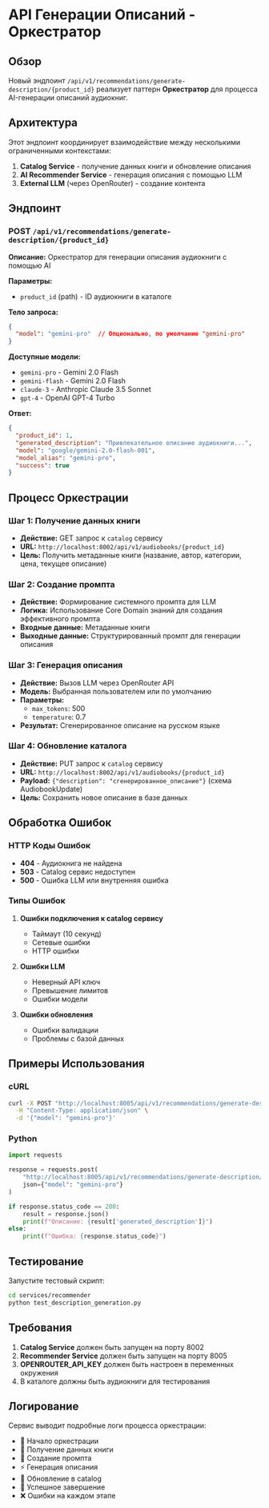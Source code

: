 # API Генерации Описаний - Оркестратор

## Обзор

Новый эндпоинт `/api/v1/recommendations/generate-description/{product_id}` реализует паттерн **Оркестратор** для процесса AI-генерации описаний аудиокниг.

## Архитектура

Этот эндпоинт координирует взаимодействие между несколькими ограниченными контекстами:

1. **Catalog Service** - получение данных книги и обновление описания
2. **AI Recommender Service** - генерация описания с помощью LLM
3. **External LLM** (через OpenRouter) - создание контента

## Эндпоинт

### POST `/api/v1/recommendations/generate-description/{product_id}`

**Описание:** Оркестратор для генерации описания аудиокниги с помощью AI

**Параметры:**
- `product_id` (path) - ID аудиокниги в каталоге

**Тело запроса:**
```json
{
  "model": "gemini-pro"  // Опционально, по умолчанию "gemini-pro"
}
```

**Доступные модели:**
- `gemini-pro` - Gemini 2.0 Flash
- `gemini-flash` - Gemini 2.0 Flash
- `claude-3` - Anthropic Claude 3.5 Sonnet
- `gpt-4` - OpenAI GPT-4 Turbo

**Ответ:**
```json
{
  "product_id": 1,
  "generated_description": "Привлекательное описание аудиокниги...",
  "model": "google/gemini-2.0-flash-001",
  "model_alias": "gemini-pro",
  "success": true
}
```

## Процесс Оркестрации

### Шаг 1: Получение данных книги
- **Действие:** GET запрос к `catalog` сервису
- **URL:** `http://localhost:8002/api/v1/audiobooks/{product_id}`
- **Цель:** Получить метаданные книги (название, автор, категории, цена, текущее описание)

### Шаг 2: Создание промпта
- **Действие:** Формирование системного промпта для LLM
- **Логика:** Использование Core Domain знаний для создания эффективного промпта
- **Входные данные:** Метаданные книги
- **Выходные данные:** Структурированный промпт для генерации описания

### Шаг 3: Генерация описания
- **Действие:** Вызов LLM через OpenRouter API
- **Модель:** Выбранная пользователем или по умолчанию
- **Параметры:** 
  - `max_tokens`: 500
  - `temperature`: 0.7
- **Результат:** Сгенерированное описание на русском языке

### Шаг 4: Обновление каталога
- **Действие:** PUT запрос к `catalog` сервису
- **URL:** `http://localhost:8002/api/v1/audiobooks/{product_id}`
- **Payload:** `{"description": "сгенерированное_описание"}` (схема AudiobookUpdate)
- **Цель:** Сохранить новое описание в базе данных

## Обработка Ошибок

### HTTP Коды Ошибок

- **404** - Аудиокнига не найдена
- **503** - Catalog сервис недоступен
- **500** - Ошибка LLM или внутренняя ошибка

### Типы Ошибок

1. **Ошибки подключения к catalog сервису**
   - Таймаут (10 секунд)
   - Сетевые ошибки
   - HTTP ошибки

2. **Ошибки LLM**
   - Неверный API ключ
   - Превышение лимитов
   - Ошибки модели

3. **Ошибки обновления**
   - Ошибки валидации
   - Проблемы с базой данных

## Примеры Использования

### cURL
```bash
curl -X POST "http://localhost:8005/api/v1/recommendations/generate-description/1" \
  -H "Content-Type: application/json" \
  -d '{"model": "gemini-pro"}'
```

### Python
```python
import requests

response = requests.post(
    "http://localhost:8005/api/v1/recommendations/generate-description/1",
    json={"model": "gemini-pro"}
)

if response.status_code == 200:
    result = response.json()
    print(f"Описание: {result['generated_description']}")
else:
    print(f"Ошибка: {response.status_code}")
```

## Тестирование

Запустите тестовый скрипт:
```bash
cd services/recommender
python test_description_generation.py
```

## Требования

1. **Catalog Service** должен быть запущен на порту 8002
2. **Recommender Service** должен быть запущен на порту 8005
3. **OPENROUTER_API_KEY** должен быть настроен в переменных окружения
4. В каталоге должны быть аудиокниги для тестирования

## Логирование

Сервис выводит подробные логи процесса оркестрации:
- 🎯 Начало оркестрации
- 📖 Получение данных книги
- 🤖 Создание промпта
- ⚡ Генерация описания
- 🔄 Обновление в catalog
- 🎉 Успешное завершение
- ❌ Ошибки на каждом этапе
